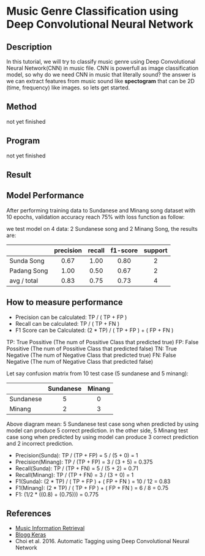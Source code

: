# Music Genre Classification using Deep Convolutional Neural Network

## Description ##
In this tutorial, we will try to classify music genre using Deep Convolutional Neural Network(CNN) in music file. CNN is powerfull as image classification model, so why do we need CNN in music that literally sound? the answer is we can extract features from music sound like **spectogram** that can be 2D (time, frequency) like images. so lets get started.

## Method ##
not yet finished

## Program ##
not yet finished

## Result ##
## Model Performance ##
After performing training data to Sundanese and Minang song dataset with 10 epochs, validation accuracy reach 75% with loss function as follow:

we test model on 4 data: 2 Sundanese song and 2 Minang Song, the results are:

|           |precision|recall|f1-score|support|
|-----------|:-------:|:----:|:------:|:-----:|
|Sunda Song |   0.67  | 1.00 |  0.80  |   2   |
|Padang Song|   1.00  | 0.50 |  0.67  |   2   |
|avg / total|   0.83  | 0.75 |  0.73  |   4   |

## How to measure performance ##

- Precision can be calculated: TP / ( TP + FP )
- Recall can be calculated: TP / ( TP + FN )
- F1 Score can be Calculated: (2 * TP) / ( TP + FP ) + ( FP + FN )

TP: True Possitive (The num of Possitive Class that predicted true)
FP: False Possitive (The num of Possitive Class that predicted false)
TN: True Negative (The num of Negative Class that predicted true)
FN: False Negative (The num of Negative Class that predicted false)


Let say confusion matrix from 10 test case (5 sundanese and 5 minang):

|          |Sundanese|Minang|
|----------|:-------:|:----:|
|Sundanese |    5    |   0  |
|Minang    |    2    |   3  |

Above diagram mean: 5 Sundanese test case song when predicted by using model can produce 5 correct prediction. in the other side, 5 Minang test case song when predicted by using model can produce 3 correct prediction and 2 incorrect prediction.

- Precision(Sunda): TP / (TP + FP) = 5 / (5 + 0) = 1
- Precision(Minang): TP / (TP + FP) = 3 / (3 + 5) = 0.375
- Recall(Sunda): TP / (TP + FN) = 5 / (5 + 2) = 0.71
- Recall(Minang): TP / (TP + FN) = 3 / (3 + 0) = 1
- F1(Sunda): (2 * TP) / ( TP + FP ) + ( FP + FN ) = 10 / 12 = 0.83
- F1(Minang): (2 * TP) / ( TP + FP ) + ( FP + FN ) = 6 / 8 = 0.75
- F1: (1/2 * ((0.8) + (0.75))) = 0.775

## References ##
- [Music Information Retrieval](http://musicinformationretrieval.org)
- [Blogg Keras](https://blog.keras.io/building-powerful-image-classification-models-using-very-little-data.html)
- Choi et al. 2016. Automatic Tagging using Deep Convolutional Neural Network
